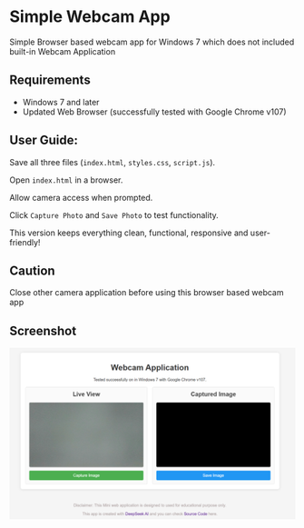 # Simple Webcam App
Simple Browser based webcam app for Windows 7 which does not included built-in Webcam Application

## Requirements
- Windows 7 and later
- Updated Web Browser (successfully tested with Google Chrome v107)

## User Guide:
Save all three files (`index.html`, `styles.css`, `script.js`).

Open `index.html` in a browser.

Allow camera access when prompted.

Click `Capture Photo` and `Save Photo` to test functionality.

This version keeps everything clean, functional, responsive and user-friendly! 

## Caution
Close other camera application before using this browser based webcam app

## Screenshot
<img src="https://github.com/chitkokooo/webcam/blob/main/obj/screenshot.png" alt="screenshot">
